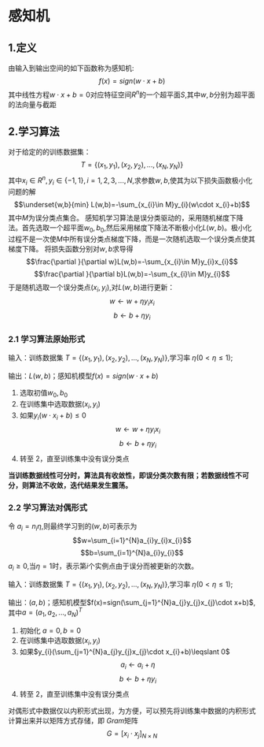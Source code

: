 # 感知机
## 1.定义
由输入到输出空间的如下函数称为感知机:
$$f(x)=sign(w\cdot x+b)$$
其中线性方程$w\cdot x+b=0$对应特征空间$R^n$的一个超平面$S$,其中$w,b$分别为超平面的法向量与截距
## 2.学习算法
对于给定的的训练数据集：
$$T=\{( x_{1},y_{1}),( x_{2},y_{2}),...,( x_{N},y_{N}) \}$$
其中$x_{i}\in R^n,y_{i}\in \{-1,1\},i=1,2,3,...,N$,求参数$w,b$,使其为以下损失函数极小化问题的解
$$\underset{w,b}{min} L(w,b)=-\sum_{x_{i}\in M}y_{i}(w\cdot x_{i}+b)$$
其中$M$为误分类点集合。
感知机学习算法是误分类驱动的，采用随机梯度下降法。首先选取一个超平面$w_{0},b_{0}$,然后采用梯度下降法不断极小化$L(w,b)$。极小化过程不是一次使$M$中所有误分类点梯度下降，而是一次随机选取一个误分类点使其梯度下降。
将损失函数分别对$w,b$求导得
$$\frac{\partial }{\partial w}L(w,b)=-\sum_{x_{i}\in M}y_{i}x_{i}$$
$$\frac{\partial }{\partial b}L(w,b)=-\sum_{x_{i}\in M}y_{i}$$
于是随机选取一个误分类点$(x_{i},y_{i})$,对$L(w,b)$进行更新：
$$w\leftarrow w+\eta y_{i}x_{i}$$
$$b\leftarrow b+\eta y_{i}$$
### 2.1 学习算法原始形式
输入：训练数据集 $T=\{( x_{1},y_{1}),( x_{2},y_{2}),...,( x_{N},y_{N}) \}$,学习率 $\eta(0< \eta \leqslant 1)$;

输出：$L(w,b)$；感知机模型$f(x)=sign(w\cdot x+b)$

1. 选取初值$w_{0},b_{0}$
2. 在训练集中选取数据$(x_{i},y_{i})$
3. 如果$y_{i}(w\cdot x_{i}+b)\leqslant 0$
   $$w\leftarrow w+\eta y_{i}x_{i}$$
    $$b\leftarrow b+\eta y_{i}$$
4. 转至 2，直至训练集中没有误分类点

**当训练数据线性可分时，算法具有收敛性，即误分类次数有限；若数据线性不可分，则算法不收敛，迭代结果发生震荡。**
### 2.2 学习算法对偶形式
令 $a_{i}=n_{i}\eta$,则最终学习到的$(w,b)$可表示为
$$w=\sum_{i=1}^{N}a_{i}y_{i}x_{i}$$
$$b=\sum_{i=1}^{N}a_{i}y_{i}$$
$a_{i}\geqslant 0$,当$\eta=1$时，表示第$i$个实例点由于误分而被更新的次数。

输入：训练数据集 $T=\{( x_{1},y_{1}),( x_{2},y_{2}),...,( x_{N},y_{N}) \}$,学习率 $\eta(0< \eta \leqslant 1)$;

输出：$(a,b)$；感知机模型$f(x)=sign(\sum_{j=1}^{N}a_{j}y_{j}x_{j}\cdot x+b)$,其中$a=(a_{1},a_{2},...,a_{N})^T$

1. 初始化 $a=0,b=0$
2. 在训练集中选取数据$(x_{i},y_{i})$
3. 如果$y_{i}(\sum_{j=1}^{N}a_{j}y_{j}x_{j}\cdot x_{i}+b)\leqslant 0$
   $$a_{i}\leftarrow a_{i}+\eta$$
   $$b\leftarrow b+\eta y_{i}$$
4. 转至 2，直至训练集中没有误分类点

对偶形式中数据仅以内积形式出现，为方便，可以预先将训练集中数据的内积形式计算出来并以矩阵方式存储，即 $Gram$矩阵
$$G=[x_{i}\cdot x_{j}]_{N\times N}$$
